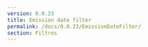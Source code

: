 ```yaml
---
version: 0.0.23
title: Emission date filter
permalink: /docs/0.0.23/EmissionDateFilter/
section: Filtros
---
```

